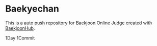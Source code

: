 # Baekyechan
This is a auto push repository for Baekjoon Online Judge created with [BaekjoonHub](https://github.com/BaekjoonHub/BaekjoonHub).

1Day 1Commit
